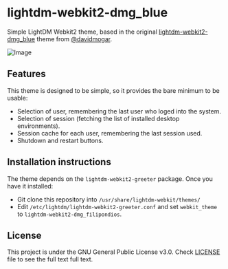 # lightdm-webkit2-dmg_blue

Simple LightDM Webkit2 theme, based in the original <a href="https://github.com/davidmogar/lightdm-webkit2-dmg_blue">lightdm-webkit2-dmg_blue</a> theme from <a href="https://github.com/davidmogar">@davidmogar</a>.

![Image](https://github.com/davidmogar/lightdm-webkit2-dmg_blue/blob/resources/dmg_blue.png)

## Features

This theme is designed to be simple, so it provides the bare minimum to be usable:
* Selection of user, remembering the last user who loged into the system.
* Selection of session (fetching the list of installed desktop environments).
* Session cache for each user, remembering the last session used.
* Shutdown and restart buttons.

## Installation instructions

The theme depends on the `lightdm-webkit2-greeter` package. Once you have it installed:

* Git clone this repository into `/usr/share/lightdm-webkit/themes/`
* Edit `/etc/lightdm/lightdm-webkit2-greeter.conf` and set `webkit_theme` to `lightdm-webkit2-dmg_filipondios`.


## License

This project is under the GNU General Public License v3.0. Check [LICENSE](https://github.com/davidmogar/lightdm-webkit2-dmg_blue/blob/master/LICENSE) file to see the full text full text.
